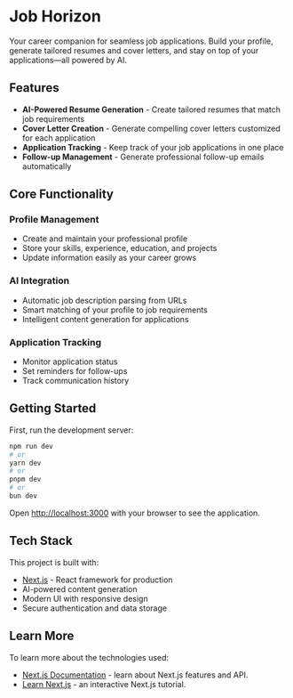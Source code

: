 # Job Horizon

Your career companion for seamless job applications. Build your profile, generate tailored resumes and cover letters, and stay on top of your applications—all powered by AI.

## Features

- **AI-Powered Resume Generation** - Create tailored resumes that match job requirements
- **Cover Letter Creation** - Generate compelling cover letters customized for each application
- **Application Tracking** - Keep track of your job applications in one place
- **Follow-up Management** - Generate professional follow-up emails automatically

## Core Functionality

### Profile Management

- Create and maintain your professional profile
- Store your skills, experience, education, and projects
- Update information easily as your career grows

### AI Integration

- Automatic job description parsing from URLs
- Smart matching of your profile to job requirements
- Intelligent content generation for applications

### Application Tracking

- Monitor application status
- Set reminders for follow-ups
- Track communication history

## Getting Started

First, run the development server:

```bash
npm run dev
# or
yarn dev
# or
pnpm dev
# or
bun dev
```

Open [http://localhost:3000](http://localhost:3000) with your browser to see the application.

## Tech Stack

This project is built with:

- [Next.js](https://nextjs.org) - React framework for production
- AI-powered content generation
- Modern UI with responsive design
- Secure authentication and data storage

## Learn More

To learn more about the technologies used:

- [Next.js Documentation](https://nextjs.org/docs) - learn about Next.js features and API.
- [Learn Next.js](https://nextjs.org/learn) - an interactive Next.js tutorial.
